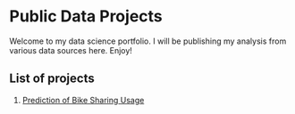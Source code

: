 # Public Data Projects

Welcome to my data science portfolio. I will be publishing my analysis from various data sources here. Enjoy!

## List of projects
1) [Prediction of Bike Sharing Usage](bike_sharing/)
